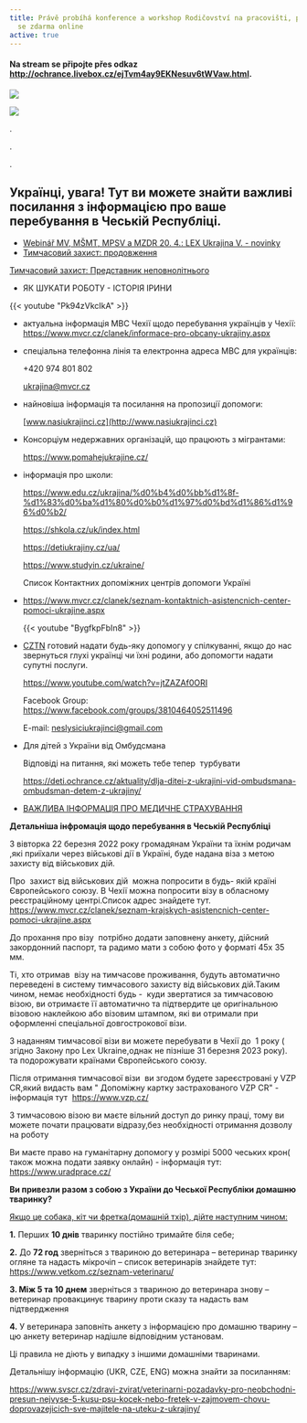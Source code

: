 ```yaml
---
title: Právě probíhá konference a workshop Rodičovství na pracovišti, připojte
  se zdarma online
active: true
---
```

#### Na stream se připojte přes odkaz http://ochrance.livebox.cz/ejTvm4ay9EKNesuv6tWVaw.html.

![](/media/program_1.png)

![](/media/program_2.png)

.﻿

.﻿

.﻿

## Українці, увага! Тут ви можете знайти важливі посилання з інформацією про ваше перебування в Чеській Республіці. 

* ﻿[Webinář MV, MŠMT, MPSV a MZDR 20. 4.: LEX Ukrajina V. - novinky](/media/lex_ukrajinav_pozvanka_fin.pdf)
* [Тимчасовий захист: продовження](/media/ua_prodlouzeni_obecne.pdf)

[Тимчасовий захист: Представник неповнолітнього](/media/ua_vazby_obecne_verze_pro_online.pdf)

* ЯК ШУКАТИ РОБОТУ - ІСТОРІЯ ІРИНИ 

{{< youtube "Pk94zVkcIkA" >}} 

* актуальна інформація МВС Чехії щодо перебування українців у Чехії: <https://www.mvcr.cz/clanek/informace-pro-obcany-ukrajiny.aspx>
* спеціальна телефонна лінія та електронна адреса МВС для українців: 

  +420 974 801 802

  [ukrajina@mvcr.cz](mailto:ukrajina@mvcr.cz)
* найновіша інформація та посилання на пропозиції допомоги:

  [www.nasiukrajinci.cz](http://www.nasiukrajinci.cz)
* Консорціум недержавних організацій, що працюють з мігрантами:

  <https://www.pomahejukrajine.cz/>
* інформація про школи:

  [https://www.edu.cz/ukrajina/%d0%b4%d0%bb%d1%8f-%d1%83%d0%ba%d1%80%d0%b0%d1%97%d0%bd%d1%86%d1%96%d0%b2/ ](https://www.edu.cz/ukrajina/%d0%b4%d0%bb%d1%8f-%d1%83%d0%ba%d1%80%d0%b0%d1%97%d0%bd%d1%86%d1%96%d0%b2/)

  <https://shkola.cz/uk/index.html>

  <https://detiukrajiny.cz/ua/>

  <https://www.studyin.cz/ukraine/>

  Список Контактних допоміжних центрів допомоги Україні 
* https://www.mvcr.cz/clanek/seznam-kontaktnich-asistencnich-center-pomoci-ukrajine.aspx 

  {{< youtube "BygfkpFbIn8" >}}
* [CZTN](https://cztn.cz/) готовий надати будь-яку допомогу у спілкуванні, якщо до нас звернуться глухі українці чи їхні родини, або допомогти надати супутні послуги.

  <https://www.youtube.com/watch?v=jtZAZAf0ORI> 

  Facebook Group: <https://www.facebook.com/groups/3810464052511496>

  E-mail: neslysiciukrajinci@gmail.com
* Для дітей з України від Омбудсмана

  Відповіді на питання, які можеть тебе тепер  турбувати

  <https://deti.ochrance.cz/aktuality/dlja-ditei-z-ukrajini-vid-ombudsmana-ombudsman-detem-z-ukrajiny/>
* [ВАЖЛИВА ІНФОРМАЦІЯ ПРО МЕДИЧНЕ СТРАХУВАННЯ](/media/zdravotni_pojisteni_a4_ua.pdf)

**Детальніша інфромація щодо перебування в Чеській Республіці**

З вівторка 22 березня 2022 року громадянам України та їхнім родичам ,які приїхали через військові дії в Україні, буде надана віза з метою  захисту від військових дій. 

Про  захист від військових дій  можна попросити в будь- якій країні Європейського союзу. В Чехії можна попросити візу в обласному реєстраційному центрі.Список адрес знайдете тут. <https://www.mvcr.cz/clanek/seznam-krajskych-asistencnich-center-pomoci-ukrajine.aspx>

До прохання про візу  потрібно додати заповнену анкету, дійсний закордонний паспорт, та радимо мати з собою фото у форматі 45х 35 мм.

Ті, хто отримав  візу на тимчасове проживання, будуть автоматично переведені в систему тимчасового захисту від військових дій.Таким чином, немає необхідності будь -  куди звертатися за тимчасовою візою, ви отримаєте її автоматично та підтвердите це оригінальною візовою наклейкою або візовим штампом, які ви отримали при оформленні спеціальної довгострокової візи.

З наданням тимчасової візи ви можете перебувати в Чехії до  1 року ( згідно Закону про Lex Ukraine,однак не пізніше 31 березня 2023 року). та подорожувати країнами Європейського союзу.

Після отримання тимчасової візи  ви згодом будете зареєстровані у VZP CR,який видасть вам " Допоміжну картку застрахованого VZP CR" - інформація тут  <https://www.vzp.cz/>

З тимчасовою візою ви маєте вільний доступ до ринку праці, тому ви можете почати працювати відразу,без необхідності отримання дозволу на роботу

Ви маєте право на гуманітарну допомогу у розмірі 5000 чеських крон( також можна подати заявку онлайн) - інформація тут: <https://www.uradprace.cz/>

**Ви привезли разом з собою з України до Чеської Республіки домашню тваринку?**

[Якщо це собака, кіт чи фретка(домашній тхір), дійте наступним чином:](https://www.ochrance.cz/letaky/letak-zvirata-ua/letak-zvirata-ua.pdf)

**1.** Перших **10 днів** тваринку постійно тримайте біля себе;

**2.** До **72 год** зверніться з твариною до ветеринара – ветеринар тваринку огляне та надасть мікрочіп – список ветеринарів знайдете тут:  <https://www.vetkom.cz/seznam-veterinaru/>

**3. Між 5 та 10 днем** зверніться з твариною до ветеринара знову – ветеринар провакцинує тварину проти сказу та надасть вам підтвердження

**4.** У ветеринара заповніть анкету з інформацією про домашню тварину – цю анкету ветеринар надішле відповідним установам.

Ці правила не діють у випадку з іншими домашніми тваринами.

Детальнішу інформацію (UKR, CZE, ENG) можна знайти за посиланням:   

<https://www.svscr.cz/zdravi-zvirat/veterinarni-pozadavky-pro-neobchodni-presun-nejvyse-5-kusu-psu-kocek-nebo-fretek-v-zajmovem-chovu-doprovazejicich-sve-majitele-na-uteku-z-ukrajiny/>
